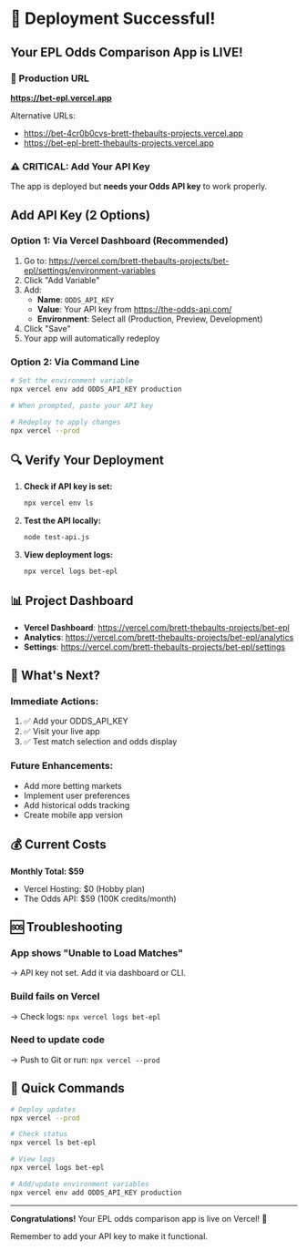 # 🎉 Deployment Successful!

## Your EPL Odds Comparison App is LIVE!

### 📍 Production URL
**https://bet-epl.vercel.app**

Alternative URLs:
- https://bet-4cr0b0cvs-brett-thebaults-projects.vercel.app
- https://bet-epl-brett-thebaults-projects.vercel.app

### ⚠️ CRITICAL: Add Your API Key

The app is deployed but **needs your Odds API key** to work properly.

## Add API Key (2 Options)

### Option 1: Via Vercel Dashboard (Recommended)
1. Go to: https://vercel.com/brett-thebaults-projects/bet-epl/settings/environment-variables
2. Click "Add Variable"
3. Add:
   - **Name**: `ODDS_API_KEY`
   - **Value**: Your API key from https://the-odds-api.com/
   - **Environment**: Select all (Production, Preview, Development)
4. Click "Save"
5. Your app will automatically redeploy

### Option 2: Via Command Line
```bash
# Set the environment variable
npx vercel env add ODDS_API_KEY production

# When prompted, paste your API key

# Redeploy to apply changes
npx vercel --prod
```

## 🔍 Verify Your Deployment

1. **Check if API key is set:**
   ```bash
   npx vercel env ls
   ```

2. **Test the API locally:**
   ```bash
   node test-api.js
   ```

3. **View deployment logs:**
   ```bash
   npx vercel logs bet-epl
   ```

## 📊 Project Dashboard

- **Vercel Dashboard**: https://vercel.com/brett-thebaults-projects/bet-epl
- **Analytics**: https://vercel.com/brett-thebaults-projects/bet-epl/analytics
- **Settings**: https://vercel.com/brett-thebaults-projects/bet-epl/settings

## 🚀 What's Next?

### Immediate Actions:
1. ✅ Add your ODDS_API_KEY
2. ✅ Visit your live app
3. ✅ Test match selection and odds display

### Future Enhancements:
- Add more betting markets
- Implement user preferences
- Add historical odds tracking
- Create mobile app version

## 💰 Current Costs

**Monthly Total: $59**
- Vercel Hosting: $0 (Hobby plan)
- The Odds API: $59 (100K credits/month)

## 🆘 Troubleshooting

### App shows "Unable to Load Matches"
→ API key not set. Add it via dashboard or CLI.

### Build fails on Vercel
→ Check logs: `npx vercel logs bet-epl`

### Need to update code
→ Push to Git or run: `npx vercel --prod`

## 📝 Quick Commands

```bash
# Deploy updates
npx vercel --prod

# Check status
npx vercel ls bet-epl

# View logs
npx vercel logs bet-epl

# Add/update environment variables
npx vercel env add ODDS_API_KEY production
```

---

**Congratulations!** Your EPL odds comparison app is live on Vercel! 🎊

Remember to add your API key to make it functional.